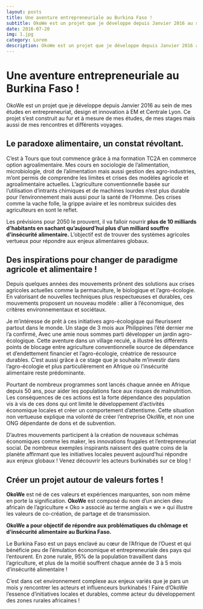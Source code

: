 ```yaml
---
layout: posts
title: Une aventure entrepreneuriale au Burkina Faso !
subtitle: OkoWe est un projet que je développe depuis Janvier 2016 au sein de mes études en entrepreneuriat, design et innovation à EM et Centrale Lyon.
date: 2016-07-20
img: 1.jpg
category: Lorem
description: OkoWe est un projet que je développe depuis Janvier 2016 au sein de mes études en entrepreneuriat, design et innovation à EM et Centrale Lyon.
---
```

# Une aventure entrepreneuriale au Burkina Faso !

OkoWe est un projet que je développe depuis Janvier 2016 au sein de mes études en entrepreneuriat, design et innovation à EM et Centrale Lyon.  Ce projet s’est construit au fur et à mesure de mes études, de mes stages mais aussi de mes rencontres et différents voyages.

## Le paradoxe alimentaire, un constat révoltant.
C’est à Tours que tout commence grâce à ma formation TC2A en commerce option agroalimentaire. Mes cours en sociologie de l’alimentation, microbiologie, droit de l’alimentation mais aussi gestion des agro-industries, m’ont permis de comprendre les limites et crises des modèles agricole et agroalimentaire actuelles.
L’agriculture conventionnelle basée sur l’utilisation d’intrants chimiques et de machines lourdes n’est plus durable pour l’environnement mais aussi pour la santé de l’Homme. Des crises comme la vache folle, la grippe aviaire et les nombreux suicides des agriculteurs en sont le reflet.

Les prévisions pour 2050 le prouvent, il va falloir nourrir __plus de 10 milliards d’habitants en sachant qu’aujourd’hui plus d’un milliard souffre d’insécurité alimentaire.__ L’objectif est de trouver des systèmes agricoles vertueux pour répondre aux enjeux alimentaires globaux.


## Des inspirations pour changer de paradigme agricole et alimentaire !
Depuis quelques années des mouvements prônent des solutions aux crises agricoles actuelles comme la permaculture, le biologique et l’agro-écologie. En valorisant de nouvelles techniques plus respectueuses et durables, ces mouvements proposent un nouveau modèle : allier à l’économique, des critères environnementaux et sociétaux.

Je m’intéresse de prêt à ces initiatives agro-écologique qui fleurissent partout dans le monde. Un stage de 3 mois aux Philippines l’été dernier me l’a confirmé, Avec une amie nous sommes parti développer un jardin agro-écologique. Cette aventure dans un village reculé, a illustré les différents points de blocage entre agriculture conventionnelle source de dépendance et d’endettement financier et l’agro-écologie, créatrice de ressource durables. C’est aussi grâce à ce stage que je souhaite m’investir dans l’agro-écologie et plus particulièrement en Afrique où l’insécurité alimentaire reste prédominante.

Pourtant de nombreux programmes sont lancés chaque année en Afrique depuis 50 ans, pour aider les populations face aux risques de malnutrition. Les conséquences de ces actions est la forte dépendance des population vis à vis de ces dons qui ont limité le développement d’activités économique locales et créer un comportement d’attentisme. Cette situation non vertueuse explique ma volonté de créer l’entreprise OkoWe, et non une ONG dépendante de dons et de subvention.

D’autres mouvements participent à la création de nouveaux schémas économiques  comme les maker, les innovations frugales et l’entrepreneuriat social. De nombreux exemples inspirants naissent des quatre coins de la planète affirmant que les initiatives locales peuvent aujourd’hui répondre aux enjeux globaux ! Venez découvrir les acteurs burkinabés sur ce blog !

## Créer un projet autour de valeurs fortes !
__OkoWe__ est né de ces valeurs et expériences marquantes, son nom même en porte la signification. __OkoWe__ est composé du nom d’un ancien dieu africain de l’agriculture « Oko » associé au terme anglais « we » qui illustre les valeurs de co-création, de partage et de transmission.

__OkoWe a pour objectif de répondre aux problématiques du chômage et d’insécurité alimentaire au Burkina Faso.__

Le Burkina Faso est un pays enclavé au cœur de l’Afrique de l’Ouest et qui bénéficie peu de l’émulation économique et entrepreneuriale des pays qui l’entourent. En zone rurale, 95% de la population travaillent dans l’agriculture, et plus de la moitié souffrent chaque année de 3 à 5 mois d’insécurité alimentaire !

C’est dans cet environnement complexe aux enjeux variés que je pars un mois y rencontrer les acteurs et influenceurs burkinabés ! Faire d’OkoWe l’essence d’initiatives locales et durables, comme acteur du développement des zones rurales africaines !
